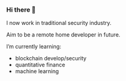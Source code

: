 ### Hi there 👋
I now work in traditional security industry.

Aim to be a remote home developer in future.

I’m currently learning:
- blockchain develop/security
- quantitative finance
- machine learning

<!--
**Lerr1uqs/Lerr1uqs** is a ✨ _special_ ✨ repository because its `README.md` (this file) appears on your GitHub profile.

Here are some ideas to get you started:

- 🔭 I’m currently working on ...
- 🌱 I’m currently learning ...
- 👯 I’m looking to collaborate on ...
- 🤔 I’m looking for help with ...
- 💬 Ask me about ...
- 📫 How to reach me: ...
- 😄 Pronouns: ...
- ⚡ Fun fact: ...
-->
